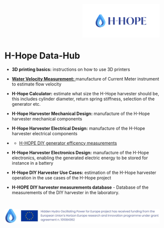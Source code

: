 <div align="right">
<img src="/images/Logo_istituzionale.png" alt="drawing" width="250"/>
</div>

# H-Hope Data-Hub


-	**3D printing basics:** instructions on how to use 3D printers
-	<a href="https://github.com/H-HOPE/H-HOPE-current-meter"> **Water Velocity Measurement:** </a> manufacture of Current Meter instrument to estimate flow velocity
-	**H-Hope Calculator:** estimate what size the H-Hope harvester should be, this includes cylinder diameter, return spring stiffness, selection of the generator etc.
-	**H-Hope Harvester Mechanical Design:** manufacture of the H-Hope harvester mechanical components
- **H-Hope Harvester Electrical Design:** manufacture of the H-Hope harvester electrical components
- - <a href="https://github.com/H-HOPE/Data-Hub/blob/main/Data/DIY%20generator/H-HOPE%20DIY%20generator%20measurements.xlsx">H-HOPE DIY generator efficency measurements </a>
- **H-Hope Harvester Electronics Design:** manufacture of the H-Hope electronics, enabling the generated electric energy to be stored for instance in a battery
-	**H-Hope DIY Harvester Use Cases:** estimation of the H-Hope harvester operation in the use cases of the H-Hope project



- **H-HOPE DIY harvester measurements database** - Database of the measurements of the DIY harvester in the laboratory.

&nbsp;
&nbsp;
&nbsp;

<div align="center">
<img src="./images/H-HOPE_footer.JPG" alt="drawing" width="1472"/>
</div>
